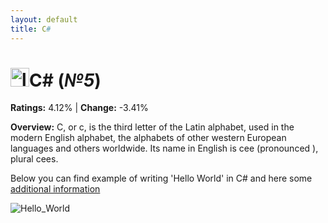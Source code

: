 ```yaml
---
layout: default
title: C#
---
```


# <img src="https://logodix.com/logo/1137946.png" alt="logo" width="30"/>**C#** (_№5_) 

**Ratings:** 4.12% | **Change:** -3.41% 

**Overview:** C, or c, is the third letter of the Latin alphabet, used in the modern English alphabet, the alphabets of other western European languages and others worldwide. Its name in English is cee (pronounced ), plural cees.

Below you can find example of writing 'Hello World' in C# and here some [additional information](https://en.wikipedia.org/wiki/C)

![Hello_World](https://res.cloudinary.com/dmsxwwfb5/image/upload/v1589883956/output-hello-world-csharp-program-min.png)
